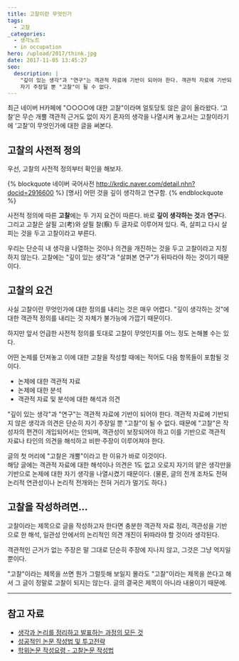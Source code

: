 ```yaml
---
title: 고찰이란 무엇인가
tags:
  - 고찰
_categories:
  - 생각노트
  - in occupation
hero: /upload/2017/think.jpg
date: 2017-11-05 13:45:27
seo:
  description: |
    "깊이 있는 생각"과 "연구"는 객관적 자료에 기반이 되어야 한다. 객관적 자료에 기반되지 않은 생각과 의견은 단순히
    자기 주장일 뿐 "고찰"이 될 수 없다.
---
```



최근 네이버 H카페에 "○○○○에 대한 고찰"이라며 얼토당토 않은 글이 올라왔다. &lsquo;고찰&rsquo;은
무슨 개뿔 객관적 근거도 없이 자기 혼자의 생각을 나열시켜 놓고서는 고찰이라기에 &lsquo;고찰&rsquo;이
무엇인가에 대한 글을 써본다.

## 고찰의 사전적 정의

우선, 고찰의 사전적 정의부터 확인을 해보자.

{% blockquote 네이버 국어사전 http://krdic.naver.com/detail.nhn?docid=2916600 %}
[명사] 어떤 것을 깊이 생각하고 연구함.
{% endblockquote %}

사전적 정의에 따른 <b>고찰</b>에는 두 가지 요건이 따른다. 바로 **깊이 생각하는 것**과 **연구**다.
그리고 고찰은 살필 고(考)와 살필 찰(察) 두 글자로 이루어져 있다. 즉, 살피고 다시 살피는 것을 두고
고찰이라고 부른다.

우리는 단순히 내 생각을 나열하는 것이나 의견을 개진하는 것을 두고 고찰이라고 지칭하지 않는다. 고찰에는
"깊이 있는 생각"과 "살펴본 연구"가 뒤따라야 하는 것이기 때문이다.

## 고찰의 요건

사실 고찰이란 무엇인가에 대한 정의를 내리는 것은 매우 어렵다. "깊이 생각하는 것"에 대한 객관적 정의를
내리는 것 자체가 불가능에 가깝기 때문이다.

하지만 앞서 언급한 사전적 정의를 토대로 고찰이 무엇인지를 어느 정도 논해볼 수는 있다.

어떤 논제를 던져놓고 이에 대한 고찰을 작성할 때에는 적어도 다음 항목들이 포함될 것이다.

- 논제에 대한 객관적 자료
- 논제에 대한 분석
- 객관적 자료 및 분석에 대한 해석과 의견

"깊이 있는 생각"과 "연구"는 객관적 자료에 기반이 되어야 한다. 객관적 자료에 기반되지 않은 생각과
의견은 단순히 자기 주장일 뿐 "고찰"이 될 수 없다. 때문에 "고찰"은 작성자의 편견이 개입되어서는 안되며,
객관성이 보장되어야 하고 이를 기반으로 객관적 자료나 타인의 의견을 해석하고 비판&middot;주장이
이루어져야 한다.

글의 첫 머리에 "고찰은 개뿔"이라고 한 이유가 바로 이것이다. <br>
해당 글에는 객관적 자료에 대한 해석이나 의견은 1도 없고 오로지 자기의 얕은 생각만을 기반으로 논제에
대한 자기 생각을 나열시켰기 때문이다. (물론, 글의 전개 조차도 전혀 논리적 연관성이나 논리적 전개와는
전혀 거리가 멀기도 하다.)

## 고찰을 작성하려면...

고찰이라는 제목으로 글을 작성하고자 한다면 충분한 객관적 자료 정리, 객관성을 기반으로 한 해석,
일관성 안에서의 논리적인 의견 개진이 뒤따라야 할 것이라 생각된다.

객관적인 근거가 없는 주장은 말 그대로 단순히 주장에 지나지 않고, 그것은 그냥 억지일 뿐이다.

"고찰"이라는 제목을 쓰면 뭔가 그럴듯해 보일지 몰라도 "고찰"이라는 제목을 쓴다고 해서 그 글이 정말로
고찰이 되지는 않는다. 글의 결국은 제목이 아니라 내용이기 때문에.

---

## 참고 자료
- [생각과 논리를 정리하고 발표하는 과정의 모든 것](http://ppss.kr/archives/25560)
- [성공적인 논문 작성법 및 투고전략](http://www.ibric.org/myboard/read.php?Board=scicafe001392&id=201)
- [학위논문 작성요령 - 고찰논문 작성법](http://gsph.yonsei.ac.kr/2013_common/include/board/download.asp?con_no=70903&obj_no=73135)